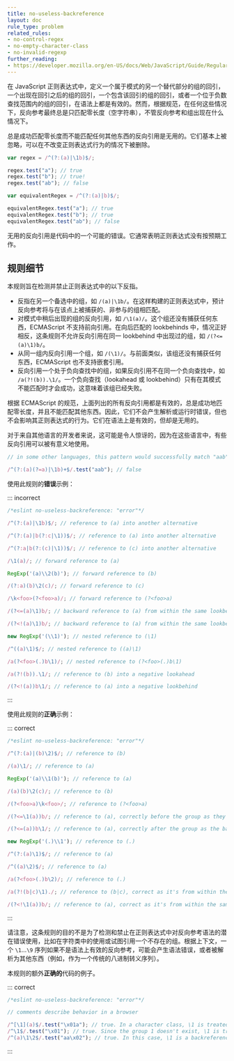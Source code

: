 ```yaml
---
title: no-useless-backreference
layout: doc
rule_type: problem
related_rules:
- no-control-regex
- no-empty-character-class
- no-invalid-regexp
further_reading:
- https://developer.mozilla.org/en-US/docs/Web/JavaScript/Guide/Regular_Expressions
---
```


在 JavaScript 正则表达式中，定义一个属于模式的另一个替代部分的组的回引，一个出现在回引之后的组的回引，一个包含该回引的组的回引，或者一个位于负数查找范围内的组的回引，在语法上都是有效的。然而，根据规范，在任何这些情况下，反向参考最终总是只匹配零长度（空字符串），不管反向参考和组出现在什么情况下。

总是成功匹配零长度而不能匹配任何其他东西的反向引用是无用的。它们基本上被忽略，可以在不改变正则表达式行为的情况下被删除。

```js
var regex = /^(?:(a)|\1b)$/;

regex.test("a"); // true
regex.test("b"); // true!
regex.test("ab"); // false

var equivalentRegex = /^(?:(a)|b)$/;

equivalentRegex.test("a"); // true
equivalentRegex.test("b"); // true
equivalentRegex.test("ab"); // false
```

无用的反向引用是代码中的一个可能的错误。它通常表明正则表达式没有按预期工作。

## 规则细节

本规则旨在检测并禁止正则表达式中的以下反指。

* 反指在另一个备选中的组，如 `/(a)|\1b/`。在这样构建的正则表达式中，预计反向参考将与在该点上被捕获的、非参与的组相匹配。
* 对模式中稍后出现的组的反向引用，如 `/\1(a)/`。这个组还没有捕获任何东西，ECMAScript 不支持前向引用。在向后匹配的 lookbehinds 中，情况正好相反，这条规则不允许反向引用在同一 lookbehind 中出现过的组，如 `/(?<=(a)\1)b/`。
* 从同一组内反向引用一个组，如 `/(\1)/`。与前面类似，该组还没有捕获任何东西，ECMAScript 也不支持嵌套引用。
* 反向引用一个处于负向查找中的组，如果反向引用不在同一个负向查找中，如 `/a(?!(b)).\1/`。一个负向查找（lookahead 或 lookbehind）只有在其模式不能匹配时才会成功，这意味着该组已经失败。

根据 ECMAScript 的规范，上面列出的所有反向引用都是有效的，总是成功地匹配零长度，并且不能匹配其他东西。因此，它们不会产生解析或运行时错误，但也不会影响其正则表达式的行为。它们在语法上是有效的，但却是无用的。

对于来自其他语言的开发者来说，这可能是令人惊讶的，因为在这些语言中，有些反向引用可以被有意义地使用。

```js
// in some other languages, this pattern would successfully match "aab"

/^(?:(a)(?=a)|\1b)+$/.test("aab"); // false
```

使用此规则的**错误**示例：

::: incorrect

```js
/*eslint no-useless-backreference: "error"*/

/^(?:(a)|\1b)$/; // reference to (a) into another alternative

/^(?:(a)|b(?:c|\1))$/; // reference to (a) into another alternative

/^(?:a|b(?:(c)|\1))$/; // reference to (c) into another alternative

/\1(a)/; // forward reference to (a)

RegExp('(a)\\2(b)'); // forward reference to (b)

/(?:a)(b)\2(c)/; // forward reference to (c)

/\k<foo>(?<foo>a)/; // forward reference to (?<foo>a)

/(?<=(a)\1)b/; // backward reference to (a) from within the same lookbehind

/(?<!(a)\1)b/; // backward reference to (a) from within the same lookbehind

new RegExp('(\\1)'); // nested reference to (\1)

/^((a)\1)$/; // nested reference to ((a)\1)

/a(?<foo>(.)b\1)/; // nested reference to (?<foo>(.)b\1)

/a(?!(b)).\1/; // reference to (b) into a negative lookahead

/(?<!(a))b\1/; // reference to (a) into a negative lookbehind
```

:::

使用此规则的**正确**示例：

::: correct

```js
/*eslint no-useless-backreference: "error"*/

/^(?:(a)|(b)\2)$/; // reference to (b)

/(a)\1/; // reference to (a)

RegExp('(a)\\1(b)'); // reference to (a)

/(a)(b)\2(c)/; // reference to (b)

/(?<foo>a)\k<foo>/; // reference to (?<foo>a)

/(?<=\1(a))b/; // reference to (a), correctly before the group as they're in the same lookbehind

/(?<=(a))b\1/; // reference to (a), correctly after the group as the backreference isn't in the lookbehind

new RegExp('(.)\\1'); // reference to (.)

/^(?:(a)\1)$/; // reference to (a)

/^((a)\2)$/; // reference to (a)

/a(?<foo>(.)b\2)/; // reference to (.)

/a(?!(b|c)\1)./; // reference to (b|c), correct as it's from within the same negative lookahead

/(?<!\1(a))b/; // reference to (a), correct as it's from within the same negative lookbehind
```

:::

请注意，这条规则的目的不是为了检测和禁止在正则表达式中对反向参考语法的潜在错误使用，比如在字符类中的使用或试图引用一个不存在的组。根据上下文，一个 `\1`...`\9` 序列如果不是语法上有效的反向参考，可能会产生语法错误，或者被解析为其他东西（例如，作为一个传统的八进制转义序列）。

本规则的额外**正确的**代码的例子。

::: correct

```js
/*eslint no-useless-backreference: "error"*/

// comments describe behavior in a browser

/^[\1](a)$/.test("\x01a"); // true. In a character class, \1 is treated as an octal escape sequence.
/^\1$/.test("\x01"); // true. Since the group 1 doesn't exist, \1 is treated as an octal escape sequence.
/^(a)\1\2$/.test("aa\x02"); // true. In this case, \1 is a backreference, \2 is an octal escape sequence.
```

:::
